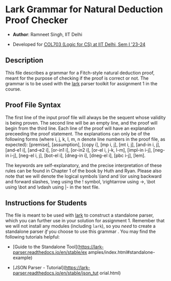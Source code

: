 # Lark Grammar for Natural Deduction Proof Checker

- **Author**: Ramneet Singh, IIT Delhi

- Developed for [COL703 (Logic for CS) at IIT Delhi, Sem I '23-24](
https://kumarmadhukar.github.io/courses/logic-diwali23/index.html
)

## Description

This file describes a grammar for a Fitch-style natural deduction proof, meant
for the purpose of checking if the proof is correct or not. The grammar is to be
used with the [lark](https://github.com/lark-parser/lark) parser toolkit for
assignment 1 in the course.

## Proof File Syntax

The first line of the input proof file will always be the sequent whose validity
is being proven. The second line will be an empty line, and the proof will begin
from the third line. Each line of the proof will have an explanation preceeding 
the proof statement. The explanations can only be of the following forms (where 
i, j, k, l, m, n denote line numbers in the proof file, as expected): [premise],
[assumption], [copy i], [mp i, j], [mt i, j], [and-in i, j], [and-e1 i],
[and-e2 i], [or-in1 i], [or-in2 i], [or-el i, j-k, l-m], [impl-in i-j],
[neg-in i-j], [neg-el i, j], [bot-el i], [dneg-in i], [dneg-el i], [pbc i-j],
[lem].

The keywords are self-explanatory, and the precise interpretation of these rules
can be found in Chapter 1 of the book by Huth and Ryan. Please also note that we
will denote the logical symbols \\land and \\lor using backward and forward
slashes, \\neg using the ! symbol, \\rightarrow using ->, \\bot using \\bot and
\\vdash using |- in the text file.

## Instructions for Students

The file is meant to be used with [lark](https://github.com/lark-parser/lark) to
construct a standalone parser, which you can further use in your solution for 
assignment 1. Remember that we will not install any modules (including `lark`), 
so you *need* to create a  standalone parser *if* you choose to use this grammar
. You may find the following tutorials helpful:

- [Guide to the Standalone Tool](https://lark-parser.readthedocs.io/en/stable/ex
amples/index.html#standalone-example)

- [JSON Parser - Tutorial](https://lark-parser.readthedocs.io/en/stable/json_tut
orial.html)
